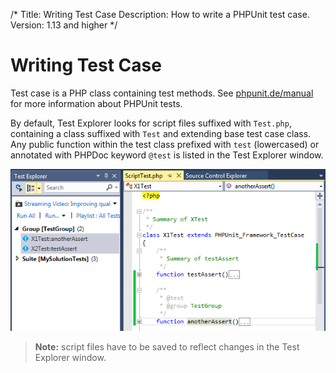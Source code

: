 /*
Title: Writing Test Case
Description: How to write a PHPUnit test case.
Version: 1.13 and higher
*/

# Writing Test Case

Test case is a PHP class containing test methods. See [phpunit.de/manual](http://phpunit.de/manual/current/en/writing-tests-for-phpunit.html) for more information about PHPUnit tests.

By default, Test Explorer looks for script files suffixed with `Test.php`, containing a class suffixed with `Test` and extending base test case class. Any public function within the test class prefixed with `test` (lowercased) or annotated with PHPDoc keyword `@test` is listed in the Test Explorer window.

![PHPUnit Test Case](imgs/testcase.png "PHPUnit Test Case implementation.")

> **Note:** script files have to be saved to reflect changes in the Test Explorer window.